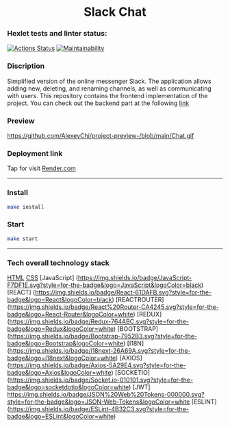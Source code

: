 <h1 align="center">Slack Chat</h1>

### Hexlet tests and linter status:
[![Actions Status](https://github.com/AlexeyChi/frontend-project-12/actions/workflows/hexlet-check.yml/badge.svg)](https://github.com/AlexeyChi/frontend-project-12/actions) [![Maintainability](https://api.codeclimate.com/v1/badges/f1e41f825fb549b4a6f2/maintainability)](https://codeclimate.com/github/AlexeyChi/frontend-project-12/maintainability)

### Discription

Simplified version of the online messenger Slack. The application allows adding new, deleting, and renaming channels, as well as communicating with users. This repository contains the frontend implementation of the project. You can check out the backend part at the following [link](https://www.npmjs.com/package/@hexlet/chat-server/v/2.0.3?activeTab=readme "www.npmjs.com")

### Preview

<https://github.com/AlexeyChi/project-preview-/blob/main/Chat.gif>

### Deployment link

Tap for visit [Render.com](https://frontend-project-12-6l2f.onrender.com/)

---

### Install

```bash
make install
```

### Start

```bash
make start
```

---

### Tech overall technology stack

[HTML](https://img.shields.io/badge/HTML5-E34F26.svg?style=for-the-badge&logo=HTML5&logoColor=white) [CSS](https://img.shields.io/badge/CSS3-1572B6.svg?style=for-the-badge&logo=CSS3&logoColor=white) [JavaScript] (https://img.shields.io/badge/JavaScript-F7DF1E.svg?style=for-the-badge&logo=JavaScript&logoColor=black) [REACT] (https://img.shields.io/badge/React-61DAFB.svg?style=for-the-badge&logo=React&logoColor=black) [REACTROUTER] (https://img.shields.io/badge/React%20Router-CA4245.svg?style=for-the-badge&logo=React-Router&logoColor=white) [REDUX] (https://img.shields.io/badge/Redux-764ABC.svg?style=for-the-badge&logo=Redux&logoColor=white) [BOOTSTRAP] (https://img.shields.io/badge/Bootstrap-7952B3.svg?style=for-the-badge&logo=Bootstrap&logoColor=white) [I18N] (https://img.shields.io/badge/i18next-26A69A.svg?style=for-the-badge&logo=i18next&logoColor=white) [AXIOS] (https://img.shields.io/badge/Axios-5A29E4.svg?style=for-the-badge&logo=Axios&logoColor=white) [SOCKETIO] (https://img.shields.io/badge/Socket.io-010101.svg?style=for-the-badge&logo=socketdotio&logoColor=white) [JWT] https://img.shields.io/badge/JSON%20Web%20Tokens-000000.svg?style=for-the-badge&logo=JSON-Web-Tokens&logoColor=white [ESLINT] (https://img.shields.io/badge/ESLint-4B32C3.svg?style=for-the-badge&logo=ESLint&logoColor=white)
